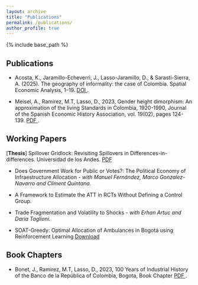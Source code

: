 ```yaml
---
layout: archive
title: "Publications"
permalink: /publications/
author_profile: true
---
```

{% include base_path %}

## Publications
* Acosta, K., Jaramillo-Echeverri, J., Lasso-Jaramillo, D., & Sarasti-Sierra, A. (2025). The geography of informality: the case of Colombia. Spatial Economic Analysis, 1–19. <a href = "https://doi.org/10.1080/17421772.2025.2522807" > DOI </a>. 

* Meisel, A., Ramirez, M.T, Lasso, D., 2023, Gender height dimorphism: An approximation of the living Standards in Colombia, 1920-1990, Journal of the Spanish Economic History Association, vol. 19(02), pages 124-139. <a href = "https://recyt.fecyt.es/index.php/IHE/article/view/100417/73128" > PDF </a>.

<p hidden> * Lasso, D., Pinilla-Alarcón, D., y Caicedo-Silva, S. (2023). Misión Kemmerer: su impacto sobre el desempeño económico a corto y mediano plazo en los países de #Latinoamérica. Tiempo Y economía, 10(2), 1–19. <a href = "https://revistas.utadeo.edu.co/index.php/TyE/article/view/mision-kemmerer-impacto-sobre-desempeno-economico-latinoamerica" > Download </a>.</p>

## Working Papers 
[<b>Thesis</b>] Spillover Gridlock: Revisiting Spillovers in  Differences-in-differences. Universidad de los Andes.  <a href = "https://repositorio.uniandes.edu.co/server/api/core/bitstreams/f5733f7d-dede-4224-9d86-ed7070570abc/content" > PDF </a> 

* Does Government Work for Public or Votes?: The Political Economy of Infraestructure Allocation - <i> with Manuel Fernández, Marco Gonzalez-Navarro and Climent Quintana. </i>

* A Framework to Estimate the ATT in RCTs Without Defining a Control Group.

* Trade Fragmentation and Volatility to Shocks - <i> with Erhan Artuc and Daria Taglioni. </i>

* SOAT-Greedy: Optimal Allocation of Ambulances in Bogotá using Reinforcement Learning [Download](https://daniell419.github.io/files/Soat-Greedy.pdf)

<p hidden> * Lasso, D., Mejia, G. Rozo, M.,, Velásquez, M., "Predicting fatal Transit Accidents in Bogota", Working Paper [Download](https://daniell419.github.io/files/accidentes.pdf)</p>

<p hidden> * Lasso, D., Mejia, G. Rozo, M., "Toward a Cost-Effective Prediction of Poverty in Colombia", Working Paper [Download](https://daniell419.github.io/files/pverty.pdf)</p>

<p hidden> * Lasso, D., "What's Up or WhatsApp: Effect of High-Speed Internet Connection on Standarized Tests", Working Paper  [Download](https://daniell419.github.io/files/PNFO.pdf) </p>

## Book Chapters
* Bonet, J., Ramirez, M.T, Lasso, D., 2023, 100 Years of Industrial History of the Banco de la República of Colombia, Bogota, Book Chapter <a href = "https://www.banrep.gov.co/es/publicaciones/libros/memorias-banrep-primer-centenario" > PDF </a>.